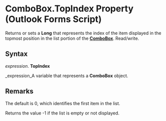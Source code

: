 
# ComboBox.TopIndex Property (Outlook Forms Script)

Returns or sets a  **Long** that represents the index of the item displayed in the topmost position in the list portion of the **[ComboBox](31e7c1de-ee4e-b3d9-4579-7fc6b215bad3.md)**. Read/write.


## Syntax

 _expression_. **TopIndex**

 _expression_A variable that represents a  **ComboBox** object.


## Remarks

The default is 0, which identifies the first item in the list.

Returns the value -1 if the list is empty or not displayed.

